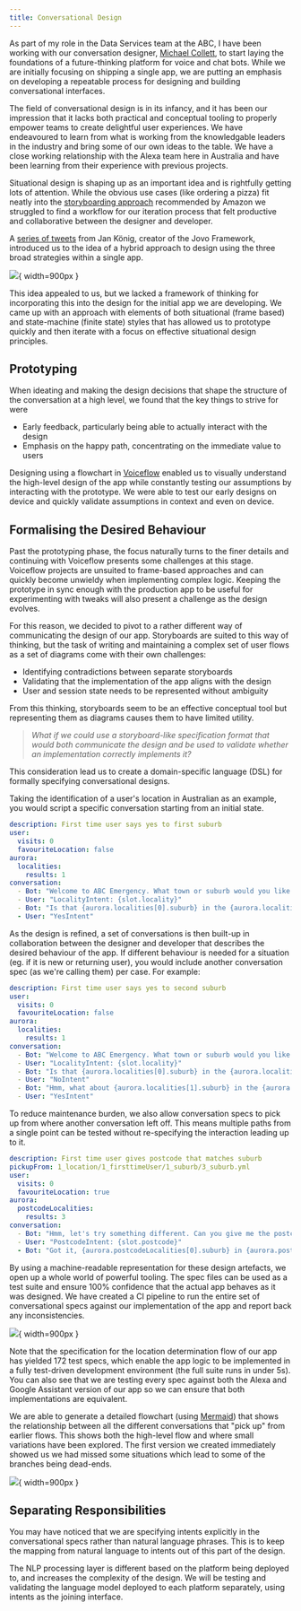 ```yaml
---
title: Conversational Design
---
```


As part of my role in the Data Services team at the ABC, I have been working with our conversation designer, [Michael Collett](https://twitter.com/collettmp), to start laying the foundations of a future-thinking platform for voice and chat bots. While we are initially focusing on shipping a single app, we are putting an emphasis on developing a repeatable process for designing and building conversational interfaces.

The field of conversational design is in its infancy, and it has been our impression that it lacks both practical and conceptual tooling to properly empower teams to create delightful user experiences. We have endeavoured to learn from what is working from the knowledgable leaders in the industry and bring some of our own ideas to the table. We have a close working relationship with the Alexa team here in Australia and have been learning from their experience with previous projects.

Situational design is shaping up as an important idea and is rightfully getting lots of attention. While the obvious use cases (like ordering a pizza) fit neatly into the [storyboarding approach](https://developer.amazon.com/en-US/docs/alexa/alexa-design/get-started.html) recommended by Amazon we struggled to find a workflow for our iteration process that felt productive and collaborative between the designer and developer.

A [series of tweets](https://twitter.com/einkoenig/timelines/1364848300243959814) from Jan König, creator of the Jovo Framework, introduced us to the idea of a hybrid approach to design using the three broad strategies within a single app.

![](/images/jovo-state.jpeg){ width=900px }

This idea appealed to us, but we lacked a framework of thinking for incorporating this into the design for the initial app we are developing. We came up with an approach with elements of both situational (frame based) and state-machine (finite state) styles that has allowed us to prototype quickly and then iterate with a focus on effective situational design principles.

## Prototyping

When ideating and making the design decisions that shape the structure of the conversation at a high level, we found that the key things to strive for were

- Early feedback, particularly being able to actually interact with the design
- Emphasis on the happy path, concentrating on the immediate value to users

Designing using a flowchart in [Voiceflow](https://www.voiceflow.com/) enabled us to visually understand the high-level design of the app while constantly testing our assumptions by interacting with the prototype. We were able to test our early designs on device and quickly validate assumptions in context and even on device.

## Formalising the Desired Behaviour

Past the prototyping phase, the focus naturally turns to the finer details and continuing with Voiceflow presents some challenges at this stage. Voiceflow projects are unsuited to frame-based approaches and can quickly become unwieldy when implementing complex logic. Keeping the prototype in sync enough with the production app to be useful for experimenting with tweaks will also present a challenge as the design evolves.

For this reason, we decided to pivot to a rather different way of communicating the design of our app. Storyboards are suited to this way of thinking, but the task of writing and maintaining a complex set of user flows as a set of diagrams come with their own challenges:

- Identifying contradictions between separate storyboards
- Validating that the implementation of the app aligns with the design
- User and session state needs to be represented without ambiguity

From this thinking, storyboards seem to be an effective conceptual tool but representing them as diagrams causes them to have limited utility.

> _What if we could use a storyboard-like specification format that would both communicate the design and be used to validate whether an implementation correctly implements it?_

This consideration lead us to create a domain-specific language (DSL) for formally specifying conversational designs.

Taking the identification of a user's location in Australian as an example, you would script a specific conversation starting from an initial state.

```yml
description: First time user says yes to first suburb
user:
  visits: 0
  favouriteLocation: false
aurora:
  localities:
    results: 1
conversation:
  - Bot: "Welcome to ABC Emergency. What town or suburb would you like information about?"
  - User: "LocalityIntent: {slot.locality}"
  - Bot: "Is that {aurora.localities[0].suburb} in the {aurora.localities[0].abcRegion.region} region?"
  - User: "YesIntent"
```

As the design is refined, a set of conversations is then built-up in collaboration between the designer and developer that describes the desired behaviour of the app. If different behaviour is needed for a situation (eg. if it is new or returning user), you would include another conversation spec (as we're calling them) per case. For example:

```yml
description: First time user says yes to second suburb
user:
  visits: 0
  favouriteLocation: false
aurora:
  localities:
    results: 1
conversation:
  - Bot: "Welcome to ABC Emergency. What town or suburb would you like information about?"
  - User: "LocalityIntent: {slot.locality}"
  - Bot: "Is that {aurora.localities[0].suburb} in the {aurora.localities[0].abcRegion.region} region?"
  - User: "NoIntent"
  - Bot: "Hmm, what about {aurora.localities[1].suburb} in the {aurora.localities[1].abcRegion.region} area?"
  - User: "YesIntent"
```

To reduce maintenance burden, we also allow conversation specs to pick up from where another conversation left off. This means multiple paths from a single point can be tested without re-specifying the interaction leading up to it.

```yml
description: First time user gives postcode that matches suburb
pickupFrom: 1_location/1_firsttimeUser/1_suburb/3_suburb.yml
user:
  visits: 0
  favouriteLocation: true
aurora:
  postcodeLocalities:
    results: 3
conversation:
  - Bot: "Hmm, let's try something different. Can you give me the postcode for the location you're after?"
  - User: "PostcodeIntent: {slot.postcode}"
  - Bot: "Got it, {aurora.postcodeLocalities[0].suburb} in {aurora.postcodeLocalities[0].abcRegion.region}"
```

By using a machine-readable representation for these design artefacts, we open up a whole world of powerful tooling. The spec files can be used as a test suite and ensure 100% confidence that the actual app behaves as it was designed. We have created a CI pipeline to run the entire set of conversational specs against our implementation of the app and report back any inconsistencies.

![](/images/spec-tests.png){ width=900px }

Note that the specification for the location determination flow of our app has yielded 172 test specs, which enable the app logic to be implemented in a fully test-driven development environment (the full suite runs in under 5s). You can also see that we are testing every spec against both the Alexa and Google Assistant version of our app so we can ensure that both implementations are equivalent.

We are able to generate a detailed flowchart (using [Mermaid](https://mermaid-js.github.io/mermaid/#/)) that shows the relationship between all the different conversations that "pick up" from earlier flows. This shows both the high-level flow and where small variations have been explored. The first version we created immediately showed us we had missed some situations which lead to some of the branches being dead-ends.

![](/images/spec-flowchart.png){ width=900px }

## Separating Responsibilities

You may have noticed that we are specifying intents explicitly in the conversational specs rather than natural language phrases. This is to keep the mapping from natural language to intents out of this part of the design. 

The NLP processing layer is different based on the platform being deployed to, and increases the complexity of the design. We will be testing and validating the language model deployed to each platform separately, using intents as the joining interface.
